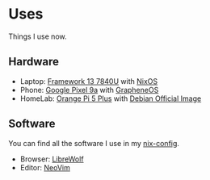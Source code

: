# Uses

Things I use now.

## Hardware

- Laptop: [Framework 13 7840U](https://frame.work/tw/en/laptop13) with [NixOS](https://nixos.org)
- Phone: [Google Pixel 9a](https://en.wikipedia.org/wiki/Pixel_9a) with [GrapheneOS](https://grapheneos.org)
- HomeLab: [Orange Pi 5 Plus](http://www.orangepi.org/html/hardWare/computerAndMicrocontrollers/details/Orange-Pi-5-plus-32GB.html) with [Debian Official Image](http://www.orangepi.org/html/hardWare/computerAndMicrocontrollers/service-and-support/Orange-Pi-5-plus-32GB.html)

## Software

You can find all the software I use in my [nix-config](https://github.com/uimataso/nix-config).

- Browser: [LibreWolf](https://librewolf.net)
- Editor: [NeoVim](https://neovim.io)
